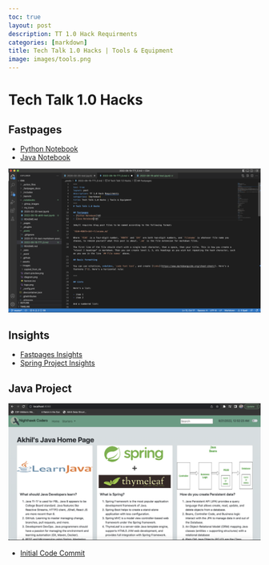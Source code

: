 ```yaml
---
toc: true
layout: post
description: TT 1.0 Hack Requirments
categories: [markdown]
title: Tech Talk 1.0 Hacks | Tools & Equipment
image: images/tools.png
---
```

# Tech Talk 1.0 Hacks

## Fastpages
- [Python Notebook](https://akhilnandhakumar.github.io/CSA/jupyter/2022/08/18/java-notebook.html)
- [Java Notebook](https://akhilnandhakumar.github.io/CSA/jupyter/2022/08/18/java-notebook.html)

![](https://github.com/AkhilNandhakumar/CSA/blob/master/images/fastpages_in_vscode.png?raw=true "Fastpages in VSCode Enviornment")

## Insights
- [Fastpages Insights](https://github.com/AkhilNandhakumar/CSA/pulse)
- [Spring Project Insights](https://github.com/AkhilNandhakumar/akhil-spring/pulse)

## Java Project

![](https://github.com/AkhilNandhakumar/akhil-spring/blob/master/src/main/resources/static/images/localhost.png?raw=true "Java Spring Project Running on Localhost")

- [Initial Code Commit](https://github.com/AkhilNandhakumar/akhil-spring/commit/6d4819ae84a6248a441183e5dc44d241c5b07a65)

